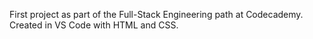 First project as part of the Full-Stack Engineering path at Codecademy. Created in VS Code with HTML and CSS.
